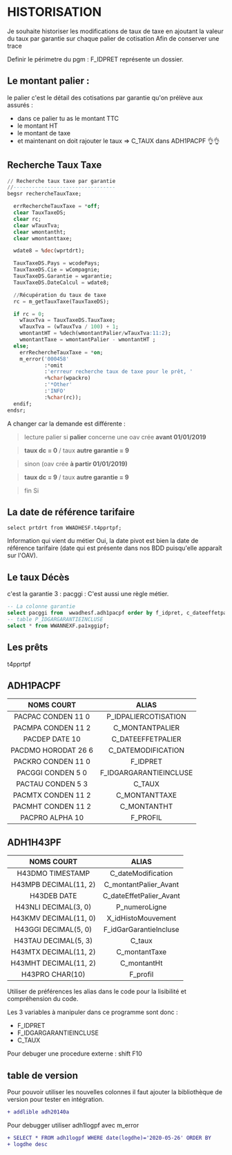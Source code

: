 # HISTORISATION

Je souhaite historiser les modifications de taux de taxe en ajoutant la valeur du taux par garantie sur chaque palier de cotisation
Afin de conserver une trace

Definir le périmetre du pgm : F_IDPRET représente un dossier.


## Le montant palier : 

le palier c'est le détail des cotisations par garantie qu'on prélève aux assurés : 
- dans ce palier tu as le montant TTC
- le montant HT
- le montant de taxe
- et maintenant on doit rajouter le taux => C_TAUX dans ADH1PACPF :ok_hand::ok_hand:

## Recherche Taux Taxe

```sql
// Recherche taux taxe par garantie
//---------------------------------
begsr rechercheTauxTaxe;

  errRechercheTauxTaxe = *off;
  clear TauxTaxeDS;
  clear rc;
  clear wTauxTva;
  clear wmontantht;
  clear wmontanttaxe;

  wdate8 = %dec(wprtdrt);

  TauxTaxeDS.Pays = wcodePays;
  TauxTaxeDS.Cie = wCompagnie;
  TauxTaxeDS.Garantie = wgarantie;
  TauxTaxeDS.DateCalcul = wdate8;

  //Récupération du taux de taxe
  rc = m_getTauxTaxe(TauxTaxeDS);

  if rc = 0;
    wTauxTva = TauxTaxeDS.TauxTaxe;
    wTauxTva = (wTauxTva / 100) + 1;
    wmontantHT = %dech(wmontantPalier/wTauxTva:11:2);
    wmontantTaxe = wmontantPalier - wmontantHT ;
  else;
    errRechercheTauxTaxe = *on;
    m_error('000458'
            :*omit
            :'errreur recherche taux de taxe pour le prêt, '
            +%char(wpackro)
            :'*Other'
            :'INFO'
            :%char(rc));
  endif;
endsr;
```
A changer car la demande est différente : 

> lecture palier
> si **palier** concerne une oav crée **avant 01/01/2019**

> **taux dc = 0** / taux **autre garantie = 9**

> sinon (oav crée **à partir 01/01/2019)**

> **taux dc = 9** / taux **autre garantie = 9**

> fin Si  

## La date de référence tarifaire

```
select prtdrt from WWADHESF.t4pprtpf;
```
Information qui vient du métier Oui, la date pivot est bien la date de référence tarifaire (date qui est présente dans nos BDD puisqu'elle apparaît sur l'OAV).

## Le taux Décès

c'est la garantie 3 : pacggi : C'est aussi une règle métier.

```sql
-- La colonne garantie
select pacggi from  wwadhesf.adh1pacpf order by f_idpret, c_dateeffetpalier;
-- table P_IDGARGARANTIEINCLUSE                     
select * from WWANNEXF.pa1xggipf;
```

## Les prêts
t4pprtpf

## ADH1PACPF

|    NOMS COURT                  |      ALIAS                     |
| :----------------------------: | :----------------------------: |
| PACPAC     CONDEN      11  0   |     P_IDPALIERCOTISATION       |
| PACMPA     CONDEN      11  2   |     C_MONTANTPALIER            | 
| PACDEP     DATE           10   |     C_DATEEFFETPALIER          |
| PACDMO     HORODAT     26  6   |     C_DATEMODIFICATION         | 
| PACKRO     CONDEN      11  0   |     F_IDPRET                   | 
| PACGGI     CONDEN       5  0   |     F_IDGARGARANTIEINCLUSE     | 
| PACTAU     CONDEN       5  3   |     C_TAUX                     |  
| PACMTX     CONDEN      11  2   |     C_MONTANTTAXE              |  
| PACMHT     CONDEN      11  2   |     C_MONTANTHT                |  
| PACPRO     ALPHA          10   |     F_PROFIL                   | 

## ADH1H43PF

|   NOMS COURT                   |    ALIAS                       |
| :----------------------------: | :----------------------------: |
| H43DMO TIMESTAMP               | C_dateModification             |
| H43MPB DECIMAL(11, 2)          | C_montantPalier_Avant          |
| H43DEB DATE                    | C_dateEffetPalier_Avant        |
| H43NLI DECIMAL(3, 0)           | P_numeroLigne                  |
| H43KMV DECIMAL(11, 0)          | X_idHistoMouvement             |
| H43GGI DECIMAL(5, 0)           | F_idGarGarantieIncluse         |
| H43TAU DECIMAL(5, 3)           | C_taux                         |
| H43MTX DECIMAL(11, 2)          | C_montantTaxe                  |
| H43MHT DECIMAL(11, 2)          | C_montantHt                    |
| H43PRO CHAR(10)                | F_profil

Utiliser de préférences les alias dans le code pour la lisibilité et compréhension du code.

Les 3 variables à manipuler dans ce programme sont donc : 
- F_IDPRET
- F_IDGARGARANTIEINCLUSE
- C_TAUX

Pour debuger une procedure externe : shift F10
## table de version
Pour pouvoir utiliser les nouvelles colonnes il faut ajouter la bibliothèque de version pour tester en intégration.

```diff
+ addlible adh20140a
```

Pour debugger utiliser adh1logpf avec m_error
```diff
+ SELECT * FROM adh1logpf WHERE date(logdhe)='2020-05-26' ORDER BY 
+ logdhe desc   
```
